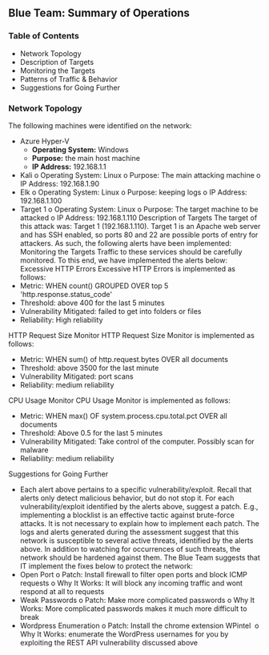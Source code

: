 ## Blue Team: Summary of Operations

### Table of Contents

* Network Topology
* Description of Targets
* Monitoring the Targets
* Patterns of Traffic & Behavior
* Suggestions for Going Further

### Network Topology

The following machines were identified on the network:

* Azure Hyper-V
  - **Operating System:** Windows
  - **Purpose:** the main host machine
  - **IP Address:** 192.168.1.1
* Kali
o Operating System: Linux
o Purpose: The main attacking machine
o IP Address: 192.168.1.90
* Elk
o Operating System: Linux
o Purpose: keeping logs
o IP Address: 192.168.1.100
* Target 1
o Operating System: Linux
o Purpose: The target machine to be attacked
o IP Address: 192.168.1.110
Description of Targets
The target of this attack was: Target 1 (192.168.1.110).
Target 1 is an Apache web server and has SSH enabled, so ports 80 and 22 are possible ports of entry for attackers. As such, the following alerts have been implemented:
Monitoring the Targets
Traffic to these services should be carefully monitored. To this end, we have implemented the alerts below:
Excessive HTTP Errors
Excessive HTTP Errors is implemented as follows:
* Metric: WHEN count() GROUPED OVER top 5 'http.response.status_code' 
* Threshold: above 400 for the last 5 minutes
* Vulnerability Mitigated: failed to get into folders or files
* Reliability: High reliability

HTTP Request Size Monitor
HTTP Request Size Monitor is implemented as follows:
* Metric: WHEN sum() of http.request.bytes OVER all documents
* Threshold: above 3500 for the last minute
* Vulnerability Mitigated: port scans
* Reliability: medium reliability

CPU Usage Monitor
CPU Usage Monitor is implemented as follows:
* Metric: WHEN max() OF system.process.cpu.total.pct OVER all documents
* Threshold: Above 0.5 for the last 5 minutes
* Vulnerability Mitigated: Take control of the computer. Possibly scan for malware
* Reliability: medium reliability

Suggestions for Going Further 
* Each alert above pertains to a specific vulnerability/exploit. Recall that alerts only detect malicious behavior, but do not stop it. For each vulnerability/exploit identified by the alerts above, suggest a patch. E.g., implementing a blocklist is an effective tactic against brute-force attacks. It is not necessary to explain how to implement each patch.
The logs and alerts generated during the assessment suggest that this network is susceptible to several active threats, identified by the alerts above. In addition to watching for occurrences of such threats, the network should be hardened against them. The Blue Team suggests that IT implement the fixes below to protect the network:
* Open Port
o Patch: Install firewall to filter open ports and block ICMP requests
o Why It Works: It will block any incoming traffic and wont respond at all to requests
* Weak Passwords
o Patch: Make more complicated passwords
o Why It Works: More complicated passwords makes it much more difficult to break
* Wordpress Enumeration
o Patch: Install the chrome extension WPintel 
o Why It Works: enumerate the WordPress usernames for you by exploiting the REST API vulnerability discussed above

